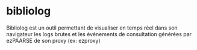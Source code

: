 bibliolog
=========

Bibliolog est un outil permettant de visualiser en temps réel dans son navigateur les logs brutes et les événements de consultation générées par ezPAARSE de son proxy (ex: ezproxy)

